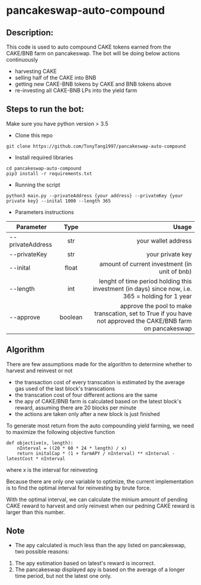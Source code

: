 # pancakeswap-auto-compound

## Description:

This code is used to auto compound CAKE tokens earned from the CAKE/BNB farm on pancakeswap. The bot will be doing below actions continuously 

- harvesting CAKE
- selling half of the CAKE into BNB
- getting new CAKE-BNB tokens by CAKE and BNB tokens above
- re-investing all CAKE-BNB LPs into the yield farm

## Steps to run the bot:

Make sure you have python version > 3.5

- Clone this repo
```
git clone https://github.com/TonyTang1997/pancakeswap-auto-compound
```

- Install required libraries 
```
cd pancakeswap-auto-compound
pip3 install -r requirements.txt
```

- Running the script 
```
python3 main.py --privateAddress {your address} --privateKey {your private key} --inital 1000 --length 365
```

- Parameters instructions 

| Parameter     | Type           | Usage  |
| ------------- |:--------------:| ------:|
| --privateAddress | str | your wallet address |
| --privateKey| str | your private key |
| --inital | float | amount of current investment (in unit of bnb) |
| --length | int | lenght of time period holding this investment (in days) since now, i.e. 365 = holding for 1 year|
| --approve | boolean | approve the pool to make transcation, set to True if you have not approved the CAKE/BNB farm on pancakeswap |


## Algorithm 

There are few assumptions made for the algorithm to determine whether to harvest and reinvest or not 

- the transaction cost of every transcation is estimated by the average gas used of the last block's transcations
- the transcation cost of four different actions are the same
- the apy of CAKE/BNB farm is calculated based on the latest block's reward, assuming there are 20 blocks per minute
- the actions are taken only after a new block is just finished

To generate most return from the auto compounding yield farming, we need to maximize the following objective function  

```
def objective(x, length):
    nInterval = ((20 * 60 * 24 * length) / x)
    return initalCap * (1 + farmAPY / nInterval) ** nInterval - latestCost * nInterval
```

where x is the interval for reinvesting 

Because there are only one variable to optimize, the current implementation is to find the optimal interval for reinvesting by brute force.

With the optimal interval, we can calculate the minium amount of pending CAKE reward to harvest and only reinvest when our pedning CAKE reward is larger than this number.

## Note 

- The apy calculated is much less than the apy listed on pancakeswap, two possible reasons:

1. The apy estimation based on latest's reward is incorrect.
2. The pancakeswap displayed apy is based on the average of a longer time period, but not the latest one only.




